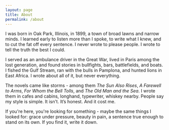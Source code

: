 ```yaml
---
layout: page
title: About
permalink: /about
---
```


I was born in Oak Park, Illinois, in 1899, a town of broad lawns and narrow minds. I learned early to listen more than I spoke, to write what I knew, and to cut the fat off every sentence. I never wrote to please people. I wrote to tell the truth the best I could.

I served as an ambulance driver in the Great War, lived in Paris among the lost generation, and found stories in bullfights, bars, battlefields, and boats. I fished the Gulf Stream, ran with the bulls in Pamplona, and hunted lions in East Africa. I wrote about all of it, but never everything.

The novels came like storms - among them *The Sun Also Rises*, *A Farewell to Arms*, *For Whom the Bell Tolls*, and *The Old Man and the Sea*. I wrote them in cafes and cabins, longhand, typewriter, whiskey nearby. People say my style is simple. It isn't. It’s honest. And it cost me.

If you're here, you're looking for something - maybe the same things I looked for: grace under pressure, beauty in pain, a sentence true enough to stand on its own. If you find it, write it down.
